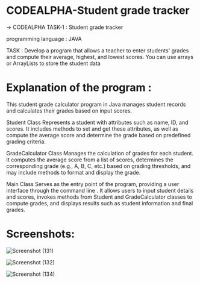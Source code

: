 # CODEALPHA-Student grade tracker

->  CODEALPHA TASK-1 : Student grade tracker

programming language : JAVA

TASK :
Develop a program that allows a teacher to enter
students' grades and compute their average,
highest, and lowest scores. You can use arrays or
ArrayLists to store the student data

# Explanation of the program :

This student grade calculator program in Java manages student records and calculates their grades based on input scores. 

Student Class Represents a student with attributes such as name, ID, and scores. It includes methods to set and get these attributes, as well as compute the average score and determine the grade based on predefined grading criteria.

GradeCalculator Class Manages the calculation of grades for each student. It computes the average score from a list of scores, determines the corresponding grade (e.g., A, B, C, etc.) based on grading thresholds, and may include methods to format and display the grade.

Main Class Serves as the entry point of the program, providing a user interface through the command line . It allows users to input student details and scores, invokes methods from Student and GradeCalculator classes to compute grades, and displays results such as student information and final grades.


# Screenshots:

![Screenshot (131)](https://github.com/sathwik905/CODEALPHA_Student-grade/assets/136954227/77af754b-6dc0-4656-8c8c-9701d76dc34b)



![Screenshot (132)](https://github.com/sathwik905/CODEALPHA_Student-grade/assets/136954227/4478e105-9fd0-46da-9296-4f45087bee45)



![Screenshot (134)](https://github.com/sathwik905/CODEALPHA_Student-grade/assets/136954227/5c6c1c61-19e6-41f4-90d6-1bad9ee52569)










